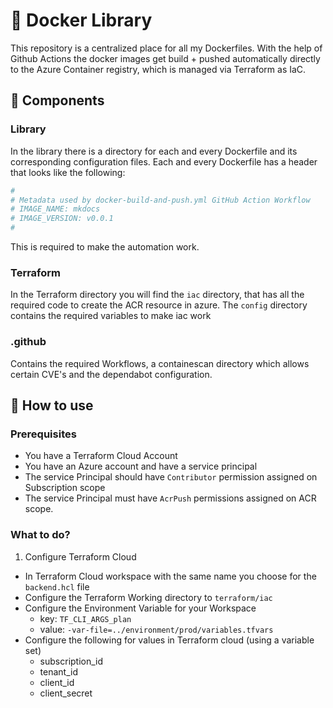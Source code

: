 # 🐳 Docker Library

This repository is a centralized place for all my Dockerfiles. With the help of Github Actions the docker images get build + pushed automatically directly to the Azure Container registry, which is managed via Terraform as IaC.


## 🧱 Components

### Library
In the library there is a directory for each and every Dockerfile and its corresponding configuration files. Each and every Dockerfile has a header that looks like the following:

```sh
#
# Metadata used by docker-build-and-push.yml GitHub Action Workflow
# IMAGE_NAME: mkdocs
# IMAGE_VERSION: v0.0.1
#
```
This is required to make the automation work.

### Terraform

In the Terraform directory you will find the `iac` directory, that has all the required code to create the ACR resource in azure. The `config` directory contains the required variables to make iac work

### .github

Contains the required Workflows, a containescan directory which allows certain CVE's and the dependabot configuration.


## 📄 How to use

### Prerequisites

- You have a Terraform Cloud Account
- You have an Azure account and have a service principal
- The service Principal should have `Contributor` permission assigned on Subscription scope
- The service Principal must have `AcrPush` permissions assigned on ACR scope.


### What to do?

1. Configure Terraform Cloud
  - In Terraform Cloud workspace with the same name you choose for the `backend.hcl` file
  - Configure the Terraform Working directory to `terraform/iac`
  - Configure the Environment Variable for your Workspace
    - key: `TF_CLI_ARGS_plan`
    - value: `-var-file=../environment/prod/variables.tfvars`
  - Configure the following for values in Terraform cloud (using a variable set)
    - subscription_id
    - tenant_id
    - client_id
    - client_secret
